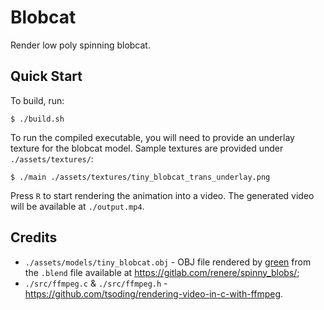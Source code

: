 # Blobcat

Render low poly spinning blobcat.

## Quick Start

To build, run:
```
$ ./build.sh
```

To run the compiled executable, you will need to provide an underlay texture for the blobcat model. Sample textures are provided under `./assets/textures/`:
```
$ ./main ./assets/textures/tiny_blobcat_trans_underlay.png
```

Press `R` to start rendering the animation into a video. The generated video will be available at `./output.mp4`.

## Credits

- `./assets/models/tiny_blobcat.obj` - OBJ file rendered by [green](https://mk.absturztau.be/@green) from the `.blend` file available at <https://gitlab.com/renere/spinny_blobs/>;
- `./src/ffmpeg.c` & `./src/ffmpeg.h` - <https://github.com/tsoding/rendering-video-in-c-with-ffmpeg>.
